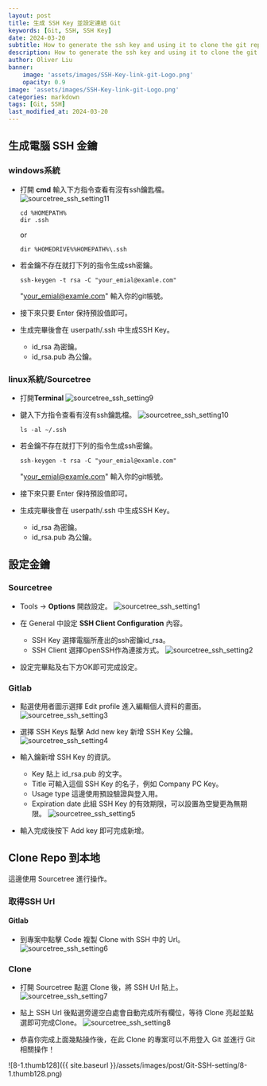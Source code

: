 ```yaml
---
layout: post
title: 生成 SSH Key 並設定連結 Git
keywords: [Git, SSH, SSH Key]
date: 2024-03-20
subtitle: How to generate the ssh key and using it to clone the git repository.
description: How to generate the ssh key and using it to clone the git repository.
author: Oliver Liu
banner:
    image: 'assets/images/SSH-Key-link-git-Logo.png'
    opacity: 0.9
image: 'assets/images/SSH-Key-link-git-Logo.png'
categories: markdown
tags: [Git, SSH]
last_modified_at: 2024-03-20
--- 
```



## 生成電腦 SSH 金鑰
### windows系統
- 打開 **cmd** 輸入下方指令查看有沒有ssh鑰匙檔。
    ![sourcetree_ssh_setting11](https://hackmd.io/_uploads/ryaKly_Ra.png)

	```
	cd %HOMEPATH%
	dir .ssh
	```
	or
	        
	```
	dir %HOMEDRIVE%%HOMEPATH%\.ssh
	```

- 若金鑰不存在就打下列的指令生成ssh密鑰。
	```
	ssh-keygen -t rsa -C "your_emial@examle.com"
	```
    "your_emial@examle.com" 輸入你的git帳號。

- 接下來只要 Enter 保持預設值即可。

- 生成完畢後會在 userpath/.ssh 中生成SSH Key。
    - id_rsa 為密鑰。
    - id_rsa.pub 為公鑰。

### linux系統/Sourcetree
- 打開**Terminal** 
![sourcetree_ssh_setting9](https://hackmd.io/_uploads/H1ZbRCwR6.png)


- 鍵入下方指令查看有沒有ssh鑰匙檔。
![sourcetree_ssh_setting10](https://hackmd.io/_uploads/HkbqA0vRT.png)
	```
	ls -al ~/.ssh
	```

- 若金鑰不存在就打下列的指令生成ssh密鑰。
	```
	ssh-keygen -t rsa -C "your_emial@examle.com"
	```
    "your_emial@examle.com" 輸入你的git帳號。

- 接下來只要 Enter 保持預設值即可。

- 生成完畢後會在 userpath/.ssh 中生成SSH Key。
    - id_rsa 為密鑰。
    - id_rsa.pub 為公鑰。

## 設定金鑰

### Sourcetree
- Tools -> **Options** 開啟設定。
![sourcetree_ssh_setting1](https://hackmd.io/_uploads/H1AgFpPR6.png)

- 在 General 中設定 **SSH Client Configuration** 內容。
    - SSH Key 選擇電腦所產出的ssh密鑰id_rsa。
    - SSH Client 選擇OpenSSH作為連接方式。
![sourcetree_ssh_setting2](https://hackmd.io/_uploads/H1_ZF6vRT.png)
- 設定完畢點及右下方OK即可完成設定。

### Gitlab

- 點選使用者圖示選擇 Edit profile 進入編輯個人資料的畫面。
![sourcetree_ssh_setting3](https://hackmd.io/_uploads/rkV5naPAa.png)

- 選擇 SSH Keys 點擊 Add new key 新增 SSH Key 公鑰。
![sourcetree_ssh_setting4](https://hackmd.io/_uploads/SJ-xMJ_RT.png)


- 輸入鑰新增 SSH Key 的資訊。
    - Key 貼上 id_rsa.pub 的文字。
    - Title 可輸入這個 SSH Key 的名子，例如 Company PC Key。
    - Usage type 這邊使用預設驗證與登入用。
    - Expiration date 此組 SSH Key 的有效期限，可以設置為空變更為無期限。
![sourcetree_ssh_setting5](https://hackmd.io/_uploads/rJZqM0P0p.png)

- 輸入完成後按下 Add key 即可完成新增。

## Clone Repo 到本地
這邊使用 Sourcetree 進行操作。

### 取得SSH Url
#### Gitlab
- 到專案中點擊 Code 複製 Clone with SSH 中的 Url。
![sourcetree_ssh_setting6](https://hackmd.io/_uploads/rkjt_CvCp.png)

### Clone

- 打開 Sourcetree 點選 Clone 後，將 SSH Url 貼上。
![sourcetree_ssh_setting7](https://hackmd.io/_uploads/HyyUoCvRa.png)

- 貼上 SSH Url 後點選旁邊空白處會自動完成所有欄位，等待 Clone 亮起並點選即可完成Clone。
![sourcetree_ssh_setting8](https://hackmd.io/_uploads/HJTIjRPAT.png)
- 恭喜你完成上面幾點操作後，在此 Clone 的專案可以不用登入 Git 並進行 Git 相關操作！

![8-1.thumb128]({{ site.baseurl }}/assets/images/post/Git-SSH-setting/8-1.thumb128.png)

